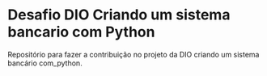 # Desafio DIO Criando um sistema bancario com Python
Repositório para fazer a contribuição no projeto da DIO criando um sistema bancário com_python.
